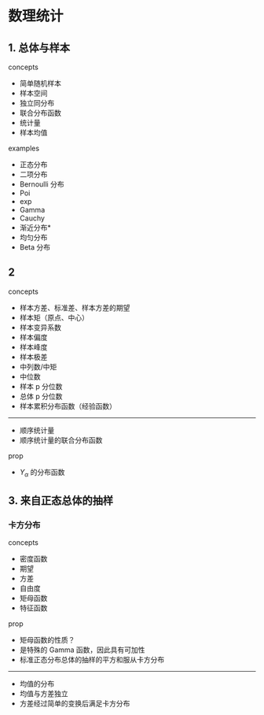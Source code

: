 # 数理统计

## 1. 总体与样本

concepts

- 简单随机样本
- 样本空间
- 独立同分布
- 联合分布函数
- 统计量
- 样本均值

examples

- 正态分布
- 二项分布
- Bernoulli 分布
- Poi
- exp
- Gamma
- Cauchy
- 渐近分布*
- 均匀分布
- Beta 分布

## 2

concepts

- 样本方差、标准差、样本方差的期望
- 样本矩（原点、中心）
- 样本变异系数
- 样本偏度
- 样本峰度
- 样本极差
- 中列数/中矩
- 中位数
- 样本 p 分位数
- 总体 p 分位数
- 样本累积分布函数（经验函数）

---

- 顺序统计量
- 顺序统计量的联合分布函数

prop

- $Y_\alpha$ 的分布函数

## 3. 来自正态总体的抽样

### 卡方分布

concepts

- 密度函数
- 期望
- 方差
- 自由度
- 矩母函数
- 特征函数

prop

- 矩母函数的性质？
- 是特殊的 Gamma 函数，因此具有可加性
- 标准正态分布总体的抽样的平方和服从卡方分布

---

- 均值的分布
- 均值与方差独立
- 方差经过简单的变换后满足卡方分布